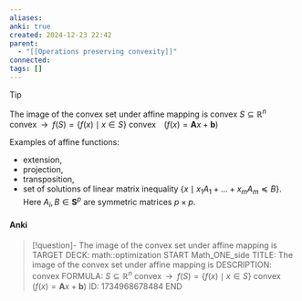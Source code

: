 ```yaml
---
aliases: 
anki: true
created: 2024-12-23 22:42
parent:
  - "[[Operations preserving convexity]]"
connected: 
tags: []
---
```


> [!tip] 
The image of the convex set under affine mapping is convex
$S \subseteq \mathbb{R}^n \text{ convex}\;\; \rightarrow \;\; f(S) = \left\{ f(x) \mid x \in S \right\} \text{ convex} \;\;\;\; \left(f(x) = \mathbf{A}x + \mathbf{b}\right)$

Examples of affine functions: 
- extension, 
- projection, 
- transposition, 
- set of solutions of linear matrix inequality $\left\{ x \mid x_1 A_1 + \ldots + x_m A_m \preceq B\right\}$. 
Here $A_i, B \in \mathbf{S}^p$ are symmetric matrices $p \times p$.

#### Anki
> [!question]- The image of the convex set under affine mapping is 
TARGET DECK: math::optimization
START
Math_ONE_side
TITLE: The image of the convex set under affine mapping is
DESCRIPTION: convex
FORMULA:  $S \subseteq \mathbb{R}^n \text{ convex}\;\; \rightarrow \;\; f(S) = \left\{ f(x) \mid x \in S \right\} \text{ convex} \;\;\;\; \left(f(x) = \mathbf{A}x + \mathbf{b}\right)$
ID: 1734968678484
END